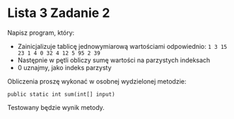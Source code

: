 # Lista 3 Zadanie 2

Napisz program, który:
- Zainicjalizuje tablicę jednowymiarową wartościami odpowiednio:
  ```1 3 15 23 1 4 0 32 4 12 5 95 2 39```
- Następnie w pętli obliczy sumę wartości na parzystych indeksach
- 0 uznajmy, jako indeks parzysty

Obliczenia proszę wykonać w osobnej wydzielonej metodzie:

```
public static int sum(int[] input)
```

Testowany będzie wynik metody.
